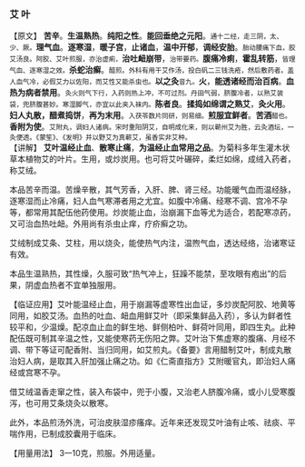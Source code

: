 ### 艾   叶

【原文】  **苦辛**。**生温熟热**。**纯阳之性**。**能回垂绝之元阳**。<small>通十二经，走三阴，太、少、厥。</small>**理气血**。**逐寒湿**，**暖子宫**，**止诸血**，**温中开郁**，**调经安胎**。<small>胎动腰痛下血，胶艾汤良。阿胶、艾叶煎服，亦治虚痢，</small>**治吐衄崩带**，<small>治带要药。</small>**腹痛冷痢**，**霍乱转筋**，<small>皆理气血、逐寒湿之效。</small>**杀蛇治癣**。<small>醋煎。外科有用干艾作汤，投白矾二三钱洗疮，然后敷药者。盖人血气冷，必假艾力以佐阳，而艾性又能杀虫也。</small>**以之灸**<small>音九。</small>**火**，**能透诸经而治百病**。**血热为病者禁用**。<small>灸火则气下行，入药则热上冲，不可过剂。丹田气弱，脐腹冷者，以熟艾装袋，兜脐腹甚妙。寒湿脚气，亦宜以此夹入袜内。</small>**陈者良**。**揉捣如绵谓之熟艾**，**灸火用**。**妇人丸散，醋煮捣饼**，**再为末用**。<small>入茯苓数片同研，则易细。</small>**煎服宜鲜者**。**苦酒**<small>醋也。</small>**香附为使**。<small>艾附丸，调妇人诸病。宋时重阳阴艾，自明成化来，则以蕲州艾为胜，云灸酒坛，一灸便透。《蒙笙》、《发明》并以野艾为真蕲艾，虽香实非艾种。</small>
​    
【讲解】  **艾叶温经止血**、**散寒止痛**，**为温经止血常用之品**。为菊科多年生灌木状草本植物艾的叶片。生用，或炒炭用。也可将艾叶碾碎，柔烂如绵，成绒入药者，称艾绒。
    

本品苦辛而温。苦燥辛散，其气芳香，入肝、脾、肾三经。功能暖气血而温经脉，逐寒湿而止冷痛，妇人血气寒滞者用之尤宜。如腹中冷痛、经寒不调、宫冷不孕等，都常用其配伍他药使用。炒炭能止血，治崩漏下血等尤为适合，若配寒凉药，又可治血热吐衄。外用尚有杀虫止痒，疗疥癣之功。

艾绒制成艾条、艾柱，用以烧灸，能使热气内注，温煦气血，透达经络，治诸寒证有效。
    

本品生温熟热，其性燥，久服可致“热气冲上，狂躁不能禁，至攻眼有疱出”的后果，阴虚血热者不宜单独服用。
    

【临证应用】艾叶能温经止血，用于崩漏等虚寒性出血证，多炒炭配阿胶、地黄等同用，如胶艾汤。血热的吐血、衄血用鲜艾叶（即采集鲜品入药），多认为鲜者性较平和，少温燥。配凉血止血的鲜生地、鲜侧柏叶、鲜荷叶同用，即四生丸。此种配伍既可制其辛温之性，又能使寒药无伤阳之弊。艾叶治下焦虚寒的腹痛、月经不调、带下等证可配香附、当归同用，如艾煎丸。《备要》言用醋制艾叶，制成丸散治妇人病，是取其入肝加强止痛之功。如《仁斋直指方》艾附暖官丸，即治妇人痛经或宫寒不孕。
    

借艾绒温香走窜之性，装入布袋中，兜于小腹，又治老人脐腹冷痛，或小儿受寒腹泻，也可用艾条烧灸以散寒。
    

此外，本品煎汤外洗，可治皮肤湿疹瘙痒。近年来还发现艾叶油有止咳、祛痰、平喘作用，已制成胶囊用于临床。

【用量用法】  3一10克，煎服。外用适量。


